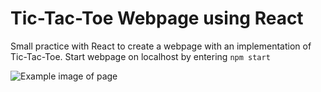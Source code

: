 # Tic-Tac-Toe Webpage using React

Small practice with React to create a webpage with an implementation of Tic-Tac-Toe. Start webpage on localhost by entering `npm start`

![Example image of page](/repository/example-img.PNG?raw=true "Image of webpage")